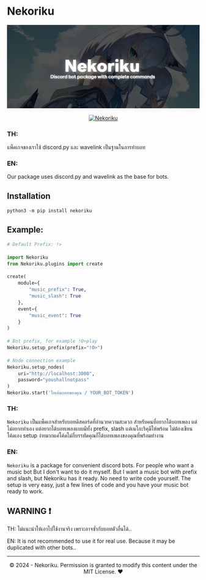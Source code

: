 # Nekoriku

<p align="center">
    <img src="/images/image.jpg" alt="Nekoriku" />
</p>

<p align="center">
    <a href="https://pypi.org/project/nekoriku/">
        <img src="https://badge.fury.io/py/nekoriku.svg" alt="Nekoriku" />
    </a>
</p>

### TH:
แพ็คเกจของเราใช้ discord.py และ wavelink เป็นฐานในการทำบอท

### EN:
Our package uses discord.py and wavelink as the base for bots.

## Installation
```
python3 -m pip install nekoriku
```

## Example:
```py
# Default Prefix: !>

import Nekoriku
from Nekoriku.plugins import create

create(
    module={
        "music_prefix": True,
        "music_slash": True
    },
    event={
        "music_event": True
    }
)

# Bot prefix, for example !O>play
Nekoriku.setup_prefix(prefix="!O>")

# Node connection example
Nekoriku.setup_nodes(
    uri="http://localhost:3000",
    password="youshallnotpass"
)
Nekoriku.start('โทเค้นบอทของคุณ / YOUR_BOT_TOKEN')
```


### TH:
`Nekoriku` เป็นแพ็คเกจสำหรับบอทดิสคอร์ดที่อำนวยความสะดวก สำหรับคนที่อยากได้บอทเพลง
แต่ไม่อยากทำเอง แต่อยากได้บอทเพลงแบบมีทั้ง prefix, slash แต่เนโกะริคุมีให้พร้อม ไม่ต้องเขียนโค้ดเอง
setup ง่ายมากแค่โค้ดไม่กี่บรรทัดคุณก็ได้บอทเพลงของคุณที่พร้อมทำงาน

### EN:
`Nekoriku` is a package for convenient discord bots. For people who want a music bot
But I don't want to do it myself. But I want a music bot with prefix and slash, but Nekoriku has it ready. No need to write code yourself.
The setup is very easy, just a few lines of code and you have your music bot ready to work.

## WARNING ❗
TH: ไม่แนะนำให้เอาไปใช้งานจริง เพราะอาจซ้ำกับบอทตัวอื่นได้..

EN: It is not recommended to use it for real use. Because it may be duplicated with other bots..

---

<p align="center">&copy; 2024 - Nekoriku. Permission is granted to modify this content under the MIT License. ❤</p>